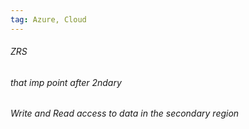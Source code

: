 ```yaml
---
tag: Azure, Cloud
---
```


###### ZRS

###### that imp point after 2ndary 

###### Write and Read access to data in the secondary region

